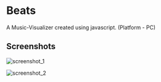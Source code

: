 # Beats
A Music-Visualizer created using javascript. (Platform - PC)

## Screenshots

![screenshot_1](https://user-images.githubusercontent.com/31897425/31618575-f20b2d84-b2af-11e7-9a11-9b5f26ccf887.png)


![screenshot_2](https://user-images.githubusercontent.com/31897425/31618576-f23bb030-b2af-11e7-8462-cfd4a238fb51.png)


